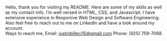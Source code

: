  Hello, thank you for visiting my README. Here are some of my skills as well as my contact info.
 I’m well versed in HTML, CSS, and Javascript.
 I have extensive experience in Responive Web Design and Software Engineering.
 Also feel free to reach out to me on LinkedIn and have a look around my account.  
 Ways to reach me, Email: justinbilleci15@gmail.com Phone: (925) 759-7068
